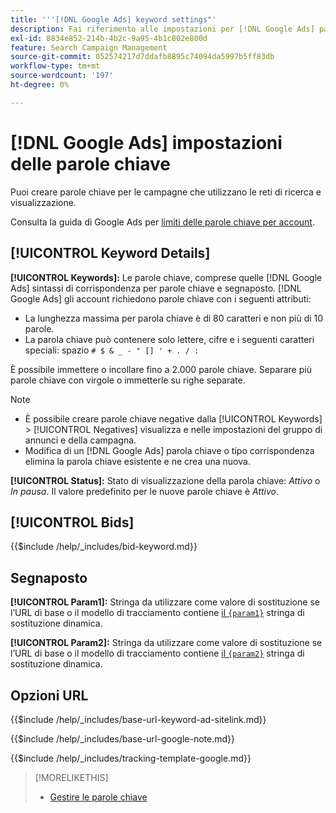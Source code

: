 ```yaml
---
title: '''[!DNL Google Ads] keyword settings"'
description: Fai riferimento alle impostazioni per [!DNL Google Ads] parole chiave.
exl-id: 8834e852-214b-4b2c-9a95-4b1c802e800d
feature: Search Campaign Management
source-git-commit: 052574217d7ddafb8895c74094da5997b5ff83db
workflow-type: tm+mt
source-wordcount: '197'
ht-degree: 0%

---
```


# [!DNL Google Ads] impostazioni delle parole chiave

Puoi creare parole chiave per le campagne che utilizzano le reti di ricerca e visualizzazione.

Consulta la guida di Google Ads per [limiti delle parole chiave per account](https://support.google.com/google-ads/answer/6372658).

## [!UICONTROL Keyword Details]

**[!UICONTROL Keywords]:** Le parole chiave, comprese quelle [!DNL Google Ads] sintassi di corrispondenza per parole chiave e segnaposto. [!DNL Google Ads] gli account richiedono parole chiave con i seguenti attributi:

* La lunghezza massima per parola chiave è di 80 caratteri e non più di 10 parole.
* La parola chiave può contenere solo lettere, cifre e i seguenti caratteri speciali: spazio `# $ & _ - " [] ' + . / :`

È possibile immettere o incollare fino a 2.000 parole chiave. Separare più parole chiave con virgole o immetterle su righe separate.

>[!NOTE]
>
>* È possibile creare parole chiave negative dalla [!UICONTROL Keywords] > [!UICONTROL Negatives] visualizza e nelle impostazioni del gruppo di annunci e della campagna.
>* Modifica di un [!DNL Google Ads] parola chiave o tipo corrispondenza elimina la parola chiave esistente e ne crea una nuova.

**[!UICONTROL Status]:** Stato di visualizzazione della parola chiave: *Attivo* o *In pausa*. Il valore predefinito per le nuove parole chiave è *Attivo*.

## [!UICONTROL Bids]

<!-- **[!UICONTROL Bid]:** -->

{{$include /help/_includes/bid-keyword.md}}

## Segnaposto

**[!UICONTROL Param1]:** Stringa da utilizzare come valore di sostituzione se l’URL di base o il modello di tracciamento contiene [il `{param1}`](https://support.google.com/google-ads/answer/6305348) stringa di sostituzione dinamica.

**[!UICONTROL Param2]:** Stringa da utilizzare come valore di sostituzione se l’URL di base o il modello di tracciamento contiene [il `{param2}`](https://support.google.com/google-ads/answer/6305348) stringa di sostituzione dinamica.

## Opzioni URL

<!-- **[!UICONTROL Base URl]:** -->

{{$include /help/_includes/base-url-keyword-ad-sitelink.md}}

<!-- **[note for Base URL field]:** -->

{{$include /help/_includes/base-url-google-note.md}}

<!-- **[!UICONTROL Tracking Template]:** -->

{{$include /help/_includes/tracking-template-google.md}}

>[!MORELIKETHIS]
>
>* [Gestire le parole chiave](/help/search-social-commerce/campaign-management/campaigns/keyword-manage.md)
